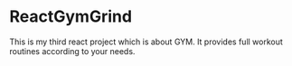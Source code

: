 # ReactGymGrind
This is my third react project which is about GYM. It provides full workout routines according to your needs.
